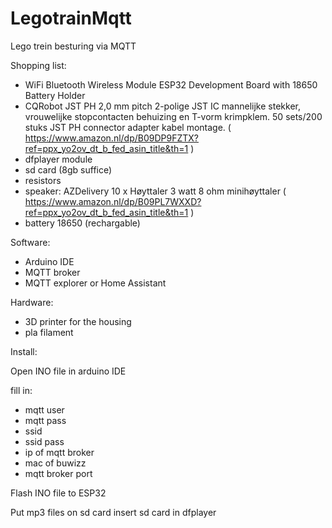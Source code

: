 # LegotrainMqtt
Lego trein besturing via MQTT

Shopping list:

- WiFi Bluetooth Wireless Module ESP32 Development Board with 18650 Battery Holder
- CQRobot JST PH 2,0 mm pitch 2-polige JST IC mannelijke stekker, vrouwelijke stopcontacten behuizing en T-vorm krimpklem. 50 sets/200 stuks JST PH connector adapter kabel montage. ( https://www.amazon.nl/dp/B09DP9FZTX?ref=ppx_yo2ov_dt_b_fed_asin_title&th=1 )
- dfplayer module
- sd card (8gb suffice)
- resistors
- speaker:  AZDelivery 10 x Høyttaler 3 watt 8 ohm minihøyttaler ( https://www.amazon.nl/dp/B09PL7WXXD?ref=ppx_yo2ov_dt_b_fed_asin_title&th=1 ) 
- battery 18650 (rechargable)

Software:

- Arduino IDE
- MQTT broker
- MQTT explorer or Home Assistant

Hardware:

- 3D printer for the housing
- pla filament



Install:

Open INO file in arduino IDE

fill in:
- mqtt user
- mqtt pass
- ssid
- ssid pass
- ip of mqtt broker
- mac of buwizz
- mqtt broker port 

Flash INO file to ESP32

Put mp3 files on sd card
insert sd card in dfplayer


